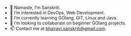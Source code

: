 - :pray: Namaste, I’m Sanskriti.
- 👀 I’m interested in DevOps, Web Development.
- 🌱 I’m currently learning GOlang, GIT, Linux and Java.
- 💞️ I’m looking to collaborate on beginner GOlang projects.
- 📫 Contact me at bhairavi.sanskriti@gmail.com.

<!---
BhairaviSanskriti/BhairaviSanskriti is a ✨ special ✨ repository because its `README.md` (this file) appears on your GitHub profile.
You can click the Preview link to take a look at your changes.
--->
